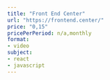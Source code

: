 ```yaml
---
title: "Front End Center"
url: "https://frontend.center/"
price: "0,15"
pricePerPeriod: n/a,monthly
format: 
- video
subject: 
- react
- javascript
---
```

